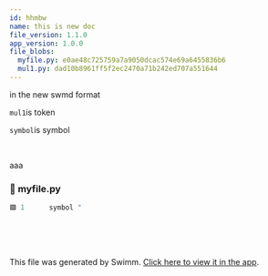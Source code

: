 ```yaml
---
id: hhmbw
name: this is new doc
file_version: 1.1.0
app_version: 1.0.0
file_blobs:
  myfile.py: e0ae48c725759a7a9050dcac574e69a6455836b6
  mul1.py: dad10b8961ff5f2ec2470a71b242ed707a551644
---
```


in the new swmd format

`mul1`<swm-token data-swm-token=":mul1.py:4:2:2:`def mul1(a, b):`"/>is token

`symbol`<swm-token data-swm-token=":myfile.py:1:0:0:`symbol &quot;`"/>is symbol

<br/>

aaa
<!-- NOTE-swimm-snippet: the lines below link your snippet to Swimm -->
### 📄 myfile.py
```python
🟩 1      symbol "
```

<br/>

<br/>

<br/>

This file was generated by Swimm. [Click here to view it in the app](https://swimm-web-app.web.app/repos/Z2l0aHViJTNBJTNBdDElM0ElM0FlcmFuLXN3aW1t/docs/hhmbw).
